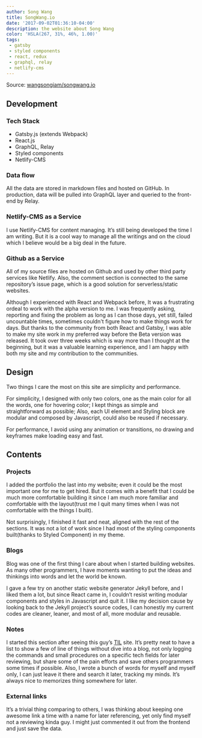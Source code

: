 ```yaml
---
author: Song Wang
title: SongWang.io
date: '2017-09-02T01:36:10-04:00'
description: the website about Song Wang
color: 'HSLA(267, 31%, 46%, 1.00)'
tags:
 - gatsby
 - styled components
 - react, redux
 - graphql, relay
 - netlify-cms
---
```


Source: [wangsongiam/songwang.io](https://github.com/wangsongiam/songwang.io)


## Development

### Tech Stack
* Gatsby.js (extends Webpack)
* React.js
* GraphQL, Relay
* Styled components
* Netlify-CMS

### Data flow
All the data are stored in markdown files and hosted on GitHub. In production, data will be pulled into GraphQL layer and queried to the front-end by Relay.

### Netlify-CMS as a Service

I use Netlify-CMS for content managing. It’s still being developed the time I am writing. But it is a cool way to manage all the writings and on the cloud which I believe would be a big deal in the future. 

### Github as a Service

All of my source files are hosted on Github and used by other third party services like Netlify. Also, the comment section is connected to the same repository’s issue page, which is a good solution for serverless/static websites.


Although I experienced with React and Webpack before, It was a frustrating ordeal to work with the alpha version to me. I was frequently asking, reporting and fixing the problem as long as I can those days, yet still, failed uncountable times, sometimes couldn't figure how to make things work for days. But thanks to the community from both React and Gatsby, I was able to make my site work in my preferred way before the Beta version was released. It took over three weeks which is way more than I thought at the beginning, but it was a valuable learning experience, and I am happy with both my site and my contribution to the communities.

## Design

Two things I care the most on this site are simplicity and performance. 

For simplicity, I designed with only two colors, one as the main color for all the words, one for hovering color; I kept things as simple and straightforward as possible; Also, each UI element and Styling block are modular and composed by Javascript, could also be reused if necessary.

For performance, I avoid using any animation or transitions, no drawing and keyframes make loading easy and fast.

## Contents
### Projects
I added the portfolio the last into my website; even it could be the most important one for me to get hired. But it comes with a benefit that I could be much more comfortable building it since I am much more familiar and comfortable with the layout(trust me I quit many times when I was not comfortable with the things I built). 

Not surprisingly, I finished it fast and neat, aligned with the rest of the sections. It was not a lot of work since I had most of the styling components built(thanks to Styled Component) in my theme. 

### Blogs
Blog was one of the first thing I care about when I started building websites. As many other programmers, I have moments wanting to put the ideas and thinkings into words and let the world be known. 

I gave a few try on another static website generator Jekyll before, and I liked them a lot, but since React came in, I couldn’t resist writing modular components and styles in Javascript and quit it.  I like my decision cause by looking back to the Jekyll project’s source codes, I can honestly my current codes are cleaner, leaner, and most of all, more modular  and reusable. 

### Notes
I started this section after seeing this guy’s [TIL](http://ricostacruz.com/til/) site. It’s pretty neat to have a list to show a few of line of things without dive into a blog, not only logging the commands and small procedures on a specific tech fields for later reviewing, but share some of the pain efforts and save others programmers some times if possible. Also, I wrote a bunch of words for myself and myself only, I can just leave it there and search it later, tracking my minds. It’s always nice to memorizes thing somewhere for later. 

### External links
It’s a trivial thing comparing to others, I was thinking about keeping one awesome link a time with a name for later referencing, yet only find myself not a reviewing kinda guy. I might just commented it out from the frontend and just save the data. 
